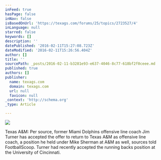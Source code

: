 ```yaml
---
inFeed: true
hasPage: false
inNav: false
isBasedOnUrl: 'https://texags.com/forums/25/topics/2723527/4'
inLanguage: null
starred: false
keywords: []
description: ''
datePublished: '2016-02-11T15:27:08.723Z'
dateModified: '2016-02-11T15:26:56.404Z'
author: []
title: ''
sourcePath: _posts/2016-02-11-b3281e93-e637-4046-8c77-618bf2f0ceee.md
published: true
authors: []
publisher:
  name: texags.com
  domain: texags.com
  url: null
  favicon: null
_context: 'http://schema.org'
_type: Article

---
```

![](https://s3-us-west-2.amazonaws.com/the-grid-img/p/d3d925433c4438190a490d573be2f439c99138fc.gif)

Texas A&M: Per source, former Miami Dolphins offensive line coach Jim Turner has accepted the offer to return to Texas A&M as offensive line coach, a position he held under Mike Sherman at A&M as well, sources told FootballScoop. Turner had recently accepted the running backs position at the University of Cincinnati.